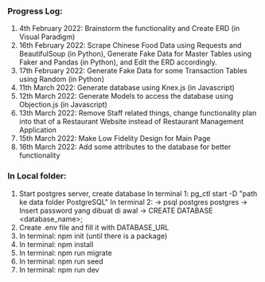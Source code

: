 ### Progress Log:
1. 4th February 2022: Brainstorm the functionality and Create ERD (in Visual Paradigm)
2. 16th February 2022: Scrape Chinese Food Data using Requests and BeautifulSoup (in Python), Generate Fake Data for Master Tables using Faker and Pandas (in Python), and Edit the ERD accordingly.
3. 17th February 2022: Generate Fake Data for some Transaction Tables using Random (in Python)
4. 11th March 2022: Generate database using Knex.js (in Javascript)
5. 12th March 2022: Generate Models to access the database using Objection.js (in Javascript)
6. 13th March 2022: Remove Staff related things, change functionality plan into that of a Restaurant Website instead of Restaurant Management Application
7. 15th March 2022: Make Low Fidelity Design for Main Page
8. 16th March 2022: Add some attributes to the database for better functionality

### In Local folder:
1. Start postgres server, create database
In terminal 1: pg_ctl start -D "path ke data folder PostgreSQL"
In terminal 2: 
-> psql postgres postgres
-> Insert password yang dibuat di awal
-> CREATE DATABASE <database_name>;
2. Create .env file and fill it with DATABASE_URL
3. In terminal: npm init (until there is a package)
4. In terminal: npm install
5. In terminal: npm run migrate
6. In terminal: npm run seed
7. In terminal: npm run dev